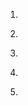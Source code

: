 <script src="https://cdn.jsdelivr.net/combine/npm/tone@14.7.58,npm/@magenta/music@1.23.1/es6/core.js,npm/focus-visible@5,npm/html-midi-player@1.4.0"></script>

<midi-player
  src="https://magenta.github.io/magenta-js/music/demos/melody.mid"
  sound-font visualizer="#myVisualizer">
</midi-player>
<midi-visualizer type="piano-roll" id="myVisualizer"></midi-visualizer>

1.
<midi-player
  src="https://raw.githubusercontent.com/EpochKC/Music-Demo/main/A_0727/get_0.mid"
  sound-font visualizer="#myVisualizer">
</midi-player>

<midi-visualizer type="piano-roll" id="myPianoRollVisualizer" 
  src="https://raw.githubusercontent.com/EpochKC/Music-Demo/main/A_0727/get_0.mid">
</midi-visualizer>

<midi-visualizer type="staff" id="myStaffVisualizer" 
  src="https://raw.githubusercontent.com/EpochKC/Music-Demo/main/A_0727/get_0.mid">
</midi-visualizer>

2.
<midi-player
  src="https://raw.githubusercontent.com/EpochKC/Music-Demo/main/A_0727/get_1.mid"
  sound-font visualizer="#myVisualizer">
</midi-player>

<midi-visualizer type="piano-roll" id="myPianoRollVisualizer" 
  src="https://raw.githubusercontent.com/EpochKC/Music-Demo/main/A_0727/get_1.mid">
</midi-visualizer>

<midi-visualizer type="staff" id="myStaffVisualizer" 
  src="https://raw.githubusercontent.com/EpochKC/Music-Demo/main/A_0727/get_1.mid">
</midi-visualizer>

3.
<midi-player
  src="https://raw.githubusercontent.com/EpochKC/Music-Demo/main/A_0727/get_2.mid"
  sound-font visualizer="#myVisualizer">
</midi-player>

<midi-visualizer type="piano-roll" id="myPianoRollVisualizer" 
  src="https://raw.githubusercontent.com/EpochKC/Music-Demo/main/A_0727/get_2.mid">
</midi-visualizer>

<midi-visualizer type="staff" id="myStaffVisualizer" 
  src="https://raw.githubusercontent.com/EpochKC/Music-Demo/main/A_0727/get_2.mid">
</midi-visualizer>

4.
<midi-player
  src="https://raw.githubusercontent.com/EpochKC/Music-Demo/main/A_0727/get_3.mid"
  sound-font visualizer="#myVisualizer">
</midi-player>

<midi-visualizer type="piano-roll" id="myPianoRollVisualizer" 
  src="https://raw.githubusercontent.com/EpochKC/Music-Demo/main/A_0727/get_3.mid">
</midi-visualizer>

<midi-visualizer type="staff" id="myStaffVisualizer" 
  src="https://raw.githubusercontent.com/EpochKC/Music-Demo/main/A_0727/get_3.mid">
</midi-visualizer>

5.
<midi-player
  src="https://raw.githubusercontent.com/EpochKC/Music-Demo/main/A_0727/get_4.mid"
  sound-font visualizer="#myVisualizer">
</midi-player>

<midi-visualizer type="piano-roll" id="myPianoRollVisualizer" 
  src="https://raw.githubusercontent.com/EpochKC/Music-Demo/main/A_0727/get_4.mid">
</midi-visualizer>

<midi-visualizer type="staff" id="myStaffVisualizer" 
  src="https://raw.githubusercontent.com/EpochKC/Music-Demo/main/A_0727/get_4.mid">
</midi-visualizer>

